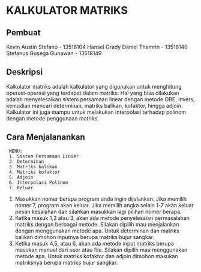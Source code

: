 # KALKULATOR MATRIKS

## Pembuat
Kevin Austin Stefano - 13518104
Hansel Grady Daniel Thamrin - 13518140
Stefanus Gusega Gunawan - 13518149

## Deskripsi
Kalkulator matriks adalah kalkulator yang digunakan untuk menghitung operasi-operasi yang terdapat dalam matriks. Hal yang bisa dilakukan adalah menyelesaikan sistem persamaan linear dengan metode OBE, invers, kemudian mencari determinan, matriks balikan, kofaktor, hingga adjoin. Kalkulator ini juga mampu untuk melakukan interpolasi terhadap polinom dengan metode penggunaan matriks.

## Cara Menjalanankan 

     MENU:
     1. Sistem Persamaan Linier
     2. Determinan
     3. Matriks balikan
     4. Matriks kofaktor
     5. Adjoin
     6. Interpolasi Polinom
     7. Keluar

1) Masukkan nomer berapa program anda ingin dijalankan. Jika memilih nomer 7, program akan keluar. Jika memilih angka selain 1-7
    akan keluar pesan kesalahan dan silahkan masukkan lagi pilihan nomer berapa.
2) Ketika masuk 1,2 atau 3, akan ada metode penyelesaian permasalahan matriks dengan berbagai metode. Silakan dipilih
    mau menjalankan dengan menggunakan metode apa. Untuk determinan dan matriks balikan dimohon inputnya berupa matriks bujur
    sangkar.
3) Ketika masuk 4,5, atau 6, akan ada metode input matriks berupa masukan manual dari user atau file. Silakan dipilih
    mau menggunakan metode apa. Untuk matriks kofaktor dan adjoin dimohon masukan matriksnya berupa matriks bujur sangkar.
